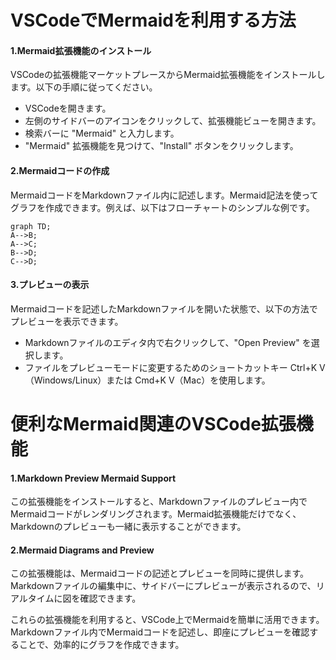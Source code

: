 # VSCodeでMermaidを利用する方法
#### 1.Mermaid拡張機能のインストール
VSCodeの拡張機能マーケットプレースからMermaid拡張機能をインストールします。以下の手順に従ってください。
- VSCodeを開きます。
- 左側のサイドバーのアイコンをクリックして、拡張機能ビューを開きます。
- 検索バーに "Mermaid" と入力します。
- "Mermaid" 拡張機能を見つけて、"Install" ボタンをクリックします。

####  2.Mermaidコードの作成
MermaidコードをMarkdownファイル内に記述します。Mermaid記法を使ってグラフを作成できます。例えば、以下はフローチャートのシンプルな例です。
```mermaid
graph TD;
A-->B;
A-->C;
B-->D;
C-->D;
```

#### 3.プレビューの表示

Mermaidコードを記述したMarkdownファイルを開いた状態で、以下の方法でプレビューを表示できます。
- Markdownファイルのエディタ内で右クリックして、"Open Preview" を選択します。
- ファイルをプレビューモードに変更するためのショートカットキー Ctrl+K V（Windows/Linux）または Cmd+K V（Mac）を使用します。
  

# 便利なMermaid関連のVSCode拡張機能

#### 1.Markdown Preview Mermaid Support
この拡張機能をインストールすると、Markdownファイルのプレビュー内でMermaidコードがレンダリングされます。Mermaid拡張機能だけでなく、Markdownのプレビューも一緒に表示することができます。

#### 2.Mermaid Diagrams and Preview
この拡張機能は、Mermaidコードの記述とプレビューを同時に提供します。Markdownファイルの編集中に、サイドバーにプレビューが表示されるので、リアルタイムに図を確認できます。

これらの拡張機能を利用すると、VSCode上でMermaidを簡単に活用できます。Markdownファイル内でMermaidコードを記述し、即座にプレビューを確認することで、効率的にグラフを作成できます。


